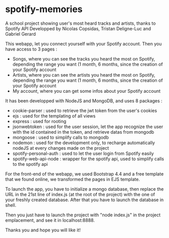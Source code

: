 # spotify-memories

A school project showing user's most heard tracks and artists, thanks to Spotify API
Developped by Nicolas Copsidas, Tristan Deligne-Luc and Gabriel Gerard

This webapp, let you connect yourself with your Spotify account. Then you have access to 3 pages : 
  - Songs, where you can see the tracks you heard the most on Spotify, depending the range you want (1 month, 6 months, since     the creation of your Spotify account
  - Artists, where you can see the artists you heard the most on Spotify, depending the range you want (1 month, 6 months,         since the creation of your Spotify account
  - My account, where you can get some infos about your Spotify account

It has been developped with NodeJS and MongoDB, and uses 8 packages : 
  - cookie-parser : used to retrieve the jwt token from the user's cookies
  - ejs : used for the templating of all views
  - express : used for rooting
  - jsonwebtoken : used for the user session, let the app recognize the user with the id contained in the token, 
    and retrieve datas from mongodb
  - mongoose : used to simplify calls to mongodb
  - nodemon : used for the development only, to recharge automatically nodeJS at every changes made on the project 
  - spotify-personal-auth : used to let the user login from Spotify easily
  - spotify-web-api-node : wrapper for the spotify api, used to simplify calls to the spotify api
  
For the front-end of the webapp, we used Bootstrap 4.4 and a free template that we found online, we transformed the pages in EJS template.  

To launch the app, you have to initialize a mongo database, then replace the URL in the 21st line of index.js 
(at the root of the project) with the one of your freshly created database. After that you have to launch the database in shell.

Then you just have to launch the project with "node index.js" in the project emplacement, and see it in localhost:8888.

Thanks you and hope you will like it!
